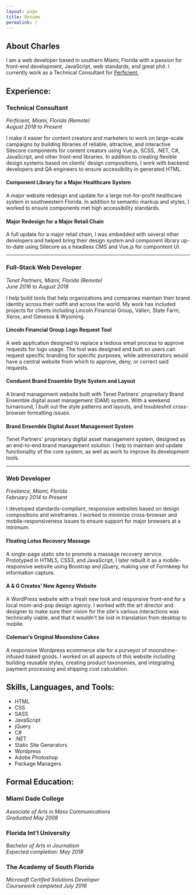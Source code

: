 ```yaml
---
layout: page
title: Resume
permalink: /
---
```

<section id="about" class="work">
  <h2>About Charles</h2>
  <p>I am a web developer based in southern Miami, Florida with a passion for front-end development, JavaScript, web standards, and great phở. I currently work as a Technical Consultant for <a href="https://perficient.com">Perficient.</a></p>
<section>


<section id="jobs" class="work">
  <h2>Experience:</h2>

  <h3>Technical Consultant</h3>
  <p>
    <em>Perficient, Miami, Florida (Remote)</em><br/>
    <em>August 2018 to Present</em>
  </p>

  <p>I make it easier for content creators and marketers to work on large-scale campaigns by building libraries of reliable, attractive, and interactive Sitecore components for content creators using Vue.js, SCSS, .NET, C#, JavaScript, and other front-end libraries. In addition to creating flexible design systems based on clients’ design compositions, I work with backend developers and QA engineers to ensure accessibility in generated HTML.</p>

  <div class="work-exp">
    <h4 class="project">Component Library for a Major Healthcare System</h4>
    <p>
      A major website redesign and update for a large not-for-profit healthcare system in southwestern Florida. In addition to semantic markup and styles, I worked to ensure components met high accessibility standards.
    </p>
      <h4 class="project">Major Redesign for a Major Retail Chain</h4>
    <p>
      A full update for a major retail chain, I was embedded with several other developers and helped bring their design system and component library up-to-date using Sitecore as a headless CMS and Vue.js for compontent UI.
    </p>
  </div>
  <hr/>

  <h3>Full-Stack Web Developer</h3>
  <p>
    <em>Tenet Partners, Miami, Florida (Remote)</em><br/>
    <em>June 2016 to August 2018</em>
  </p>

  <p>I help build tools that help organizations and companies maintain their brand identity across their outfit and across the world. My work has included projects for clients including Lincoln Financial Group, Vallen, State Farm, Xerox, and Genesse &amp; Wyoming.
  </p>

   <div class="work-exp">
    <h4 class="project">Lincoln Financial Group Logo Request Tool</h4>
    <p>
      A web application designed to replace a tedious email process to approve requests for logo usage. The tool was designed and built so users can request specific branding for specific purposes, while administrators would have a central website from which to approve, deny, or correct said requests.
    </p>
      <h4 class="project">Conduent Brand Ensemble Style System and Layout</h4>
    <p>
      A brand management website built with Tenet Partners' propreitary Brand Ensemble digital asset management (DAM) system. With a weekend turnaround, I built out the style patterns and layouts, and troubleshot cross-browser formatting issues.
    </p>
    <h4 class="project">Brand Ensemble Digital Asset Management System</h4>
    <p>
      Tenet Partners' proprietary digital asset management system, designed as an end-to-end brand management solution. I help to maintain and update functionality of the core system, as well as work to improve its development tools.
    </p>
  </div>

  <hr/>
  <h3>Web Developer</h3>
  <p>
    <em>Freelance, Miami, Florida</em><br/>
    <em>February 2014 to Present</em>
  </p>

  <p>I developed standards-compliant, responsive websites based on design compositions and wireframes. I worked to minimize cross-browser and mobile-responsiveness issues to ensure support for major browsers at a minimum.
  </p>

  <div class="work-exp">
    <h4 class="project">Floating Lotus Recovery Massage</h4>
    <p>
      A single-page static site to promote a massage recovery service. Prototyped in HTML5, CSS3, and JavaScript, I later rebuilt it as a mobile-responsive website using Boostrap and jQuery, making use of Formkeep for information capture.
    </p>
      <h4 class="project">A &amp; G Creates' New Agency Website</h4>
    <p>
      A WordPress website with a fresh new look and responsive front-end for a local mom-and-pop design agency. I worked with the art director and designer to make sure their vision for the site's various interactions was technically viable, and that it wouldn't be lost in translation from desktop to mobile.
    </p>
    <h4 class="project">Coleman's Original Moonshine Cakes</h4>
    <p>
      A responsive Wordpress ecommerce site for a purveyor of moonshine-infused baked goods. I worked on all aspects of this website including building reusable styles,  creating product taxonomies, and integrating payment processing and shipping cost calculation.
    </p>
  </div>
</section>

<section id="skills" class="work resume-tools">
  <h2>Skills, Languages, and Tools:</h2>
  <ul>
    <li>HTML</li>
    <li>CSS</li>
    <li>SASS</li>
    <li>JavaScript</li>
    <li>jQuery</li>
    <li>C#</li>
    <li>.NET</li>
    <li>Static Site Generators</li>
    <li>Wordpress</li>
    <li>Adobe Photoshop</li>
    <li>Package Managers</li>
  </ul>
</section>

<section id="education" class="work resume-ed">
  <h2>Formal Education:</h2>

  <h3>Miami Dade College</h3>
  <p>
    <em>Associate of Arts in Mass Communications</em><br/>
    <em>Graduated May 2008</em>
  </p>

  <h3>Florida Int’l University</h3>
  <p>
    <em>Bachelor of Arts in Journalism</em><br/>
    <em>Expected completion: May 2018</em>
  </p>

  <h3>The Academy of South Florida</h3>
  <p>
    <em>Microsoft Certifed Solutions Developer</em><br/>
    <em>Coursework completed July 2016</em>
  </p>
</section>